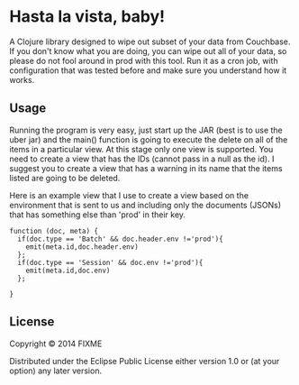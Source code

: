 # Hasta la vista, baby!

A Clojure library designed to wipe out subset of your data from Couchbase. If you don't know what you are doing, you can wipe out all of your data, so please do not fool around in prod with this tool. Run it as a cron job, with configuration that was tested before and make sure you understand how it works.

## Usage

Running the program is very easy, just start up the JAR (best is to use the uber jar) and the main() function is going to execute the delete on all of the items in a particular view. At this stage only one view is supported. You need to create a view that has the IDs (cannot pass in a null as the id). I suggest you to create a view that has a warning in its name that the items listed are going to be deleted. 

Here is an example view that I use to create a view based on the environment that is sent to us and including only the documents (JSONs) that has something else than 'prod' in their key.

```javasrcipt
function (doc, meta) {
  if(doc.type == 'Batch' && doc.header.env !='prod'){
    emit(meta.id,doc.header.env)
  };
  if(doc.type == 'Session' && doc.env !='prod'){
    emit(meta.id,doc.env)
  };
  
}
```


## License

Copyright © 2014 FIXME

Distributed under the Eclipse Public License either version 1.0 or (at
your option) any later version.
